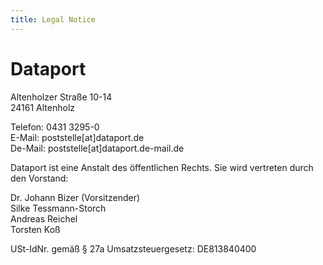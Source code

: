 ```yaml
---
title: Legal Notice
---
```


# Dataport

Altenholzer Straße 10-14  
24161 Altenholz

Telefon: 0431 3295-0  
E-Mail: poststelle[at]dataport.de  
De-Mail: poststelle[at]dataport.de-mail.de

Dataport ist eine Anstalt des öffentlichen Rechts. Sie wird vertreten durch den Vorstand:

Dr. Johann Bizer (Vorsitzender)  
Silke Tessmann-Storch  
Andreas Reichel  
Torsten Koß

USt-IdNr. gemäß § 27a Umsatzsteuergesetz: DE813840400
